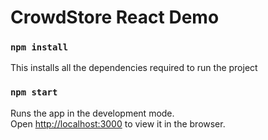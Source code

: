 # CrowdStore React Demo

### `npm install`

This installs all the dependencies required to run the project

### `npm start`

Runs the app in the development mode.\
Open [http://localhost:3000](http://localhost:3000) to view it in the browser.
